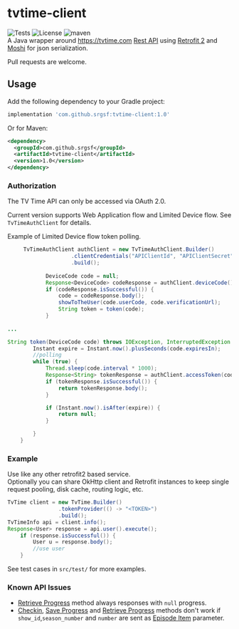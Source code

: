 # tvtime-client

![Tests](https://github.com/srgsf/tvtime-client/workflows/Tests/badge.svg?branch=master&event=push)
![License](https://img.shields.io/github/license/srgsf/tvtime-client)
![maven](https://img.shields.io/maven-central/v/com.github.srgsf/tvtime-client)  
A Java wrapper around https://tvtime.com [Rest API](https://api.tvtime.com/doc) using [Retrofit 2](https://square.github.io/retrofit/) and [Moshi](https://github.com/square/moshi#readme) for json serialization.

Pull requests are welcome.

## Usage

Add the following dependency to your Gradle project:

```groovy
implementation 'com.github.srgsf:tvtime-client:1.0'
```

Or for Maven:

```xml
<dependency>
  <groupId>com.github.srgsf</groupId>
  <artifactId>tvtime-client</artifactId>
  <version>1.0</version>
</dependency>
```


### Authorization
The TV Time API can only be accessed via OAuth 2.0.

Current version supports Web Application flow and Limited Device flow. See `TvTimeAuthClient` for details.

Example of Limited Device flow token polling.
```java
     TvTimeAuthClient authClient = new TvTimeAuthClient.Builder()
                    .clientCredentials("APIClientId", "APIClientSecret")
                    .build();
    
            DeviceCode code = null;
            Response<DeviceCode> codeResponse = authClient.deviceCode();
            if (codeResponse.isSuccessful()) {
                code = codeResponse.body();
                showToTheUser(code.userCode, code.verificationUrl);
                String token = token(code);
            }
            
...

String token(DeviceCode code) throws IOException, InterruptedException {
        Instant expire = Instant.now().plusSeconds(code.expiresIn);
        //polling
        while (true) {
            Thread.sleep(code.interval * 1000);
            Response<String> tokenResponse = authClient.accessToken(code.deviceCode);
            if (tokenResponse.isSuccessful()) {
                return tokenResponse.body();
            }

            if (Instant.now().isAfter(expire)) {
                return null;
            }

        }
    }

```
### Example

Use like any other retrofit2 based service.  
Optionally you can share OkHttp client and Retrofit instances to keep single request pooling, disk cache, routing logic, etc.

```java
TvTime client = new TvTime.Builder()
                .tokenProvider(() -> "<TOKEN>")
                .build();
TvTimeInfo api = client.info();
Response<User> response = api.user().execute();
    if (response.isSuccessful()) {
        User u = response.body();
        //use user
    }
```

See test cases in `src/test/` for more examples.

### Known API Issues

* [Retrieve Progress](https://api.tvtime.com/doc#retrieve_progress) method always responses with `null` progress.
* [Checkin](https://api.tvtime.com/doc#checkin), [Save Progress](https://api.tvtime.com/doc#save_progress) and [Retrieve Progress](https://api.tvtime.com/doc#retrieve_progress) methods don't work if `show_id`,`season_number` and `number` are sent as [Episode Item](https://api.tvtime.com/doc#episode_item_parameter) parameter.